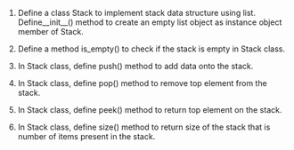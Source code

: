 1. Define a class Stack to implement stack data structure using list. Define__init__() method to create an empty list object as instance object member of Stack.

2. Define a method is_empty() to check if the stack is empty in Stack class.

3. In Stack class, define push() method to add data onto the stack.

4. In Stack class, define pop() method to remove top element from the stack.

5. In Stack class, define peek() method to return top element on the stack.

6. In Stack class, define size() method to return size of the stack that is number of items present in the stack.